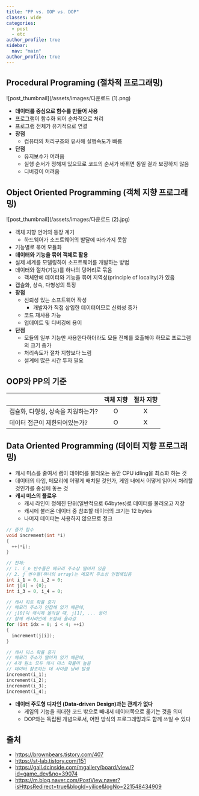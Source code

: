 ```yaml
---
title: "PP vs. OOP vs. DOP"
classes: wide
categories: 
  - post
  - etc
author_profile: true
sidebar:
  nav: "main"
author_profile: true
---
```


## Procedural Programing (절차적 프로그래밍)
![post_thumbnail](/assets/images/다운로드 (1).png)
* **데이터를 중심으로 함수를 만들어 사용**
* 프로그램이 함수화 되어 순차적으로 처리
* 프로그램 전체가 유기적으로 연결
* **장점**
  * 컴퓨터의 처리구조와 유사해 실행속도가 빠름
* **단점**
  * 유지보수가 어려움
  * 실행 순서가 정해져 있으므로 코드의 순서가 바뀌면 동일 결과 보장하지 않음
  * 디버깅이 어려움

## Object Oriented Programming (객체 지향 프로그래밍)
![post_thumbnail](/assets/images/다운로드 (2).jpg)
* 객체 지향 언어의 등장 계기
  * 하드웨어가 소프트웨어의 발달에 따라가지 못함
* 기능별로 묶어 모듈화
* **데이터와 기능을 묶어 객체로 활용**
* 실제 세계를 모델링하여 소프트웨어를 개발하는 방법
* 데이터와 절차(기능)를 하나의 덩어리로 묶음
  * 객체안에 데이터와 기능을 묶어 지역성(principle of locality)가 있음
* 캡슐화, 상속, 다형성의 특징
* **장점**
  * 신뢰성 있는 소프트웨어 작성
    * 개발자가 직접 삽입한 데이터이므로 신뢰성 증가
  * 코드 재사용 가능
  * 업데이트 및 디버깅에 용이
* **단점**
  * 모듈의 일부 기능만 사용한다하더라도 모듈 전체를 호출해야 하므로 프로그램의 크기 증가
  * 처리속도가 절차 지향보다 느림
  * 설계에 많은 시간 투자 필요

## OOP와 PP의 기준

||객체 지향|절차 지향|
|:---|:---:|:---:|
|캡슐화, 다형성, 상속을 지원하는가?|O|X|
|데이터 접근이 제한되어있는가?|O|X|

## Data Oriented Programming (데이터 지향 프로그래밍)
* 캐시 미스를 줄여서 램이 데이터를 불러오는 동안 CPU idling을 최소화 하는 것
* 데이터의 타입, 메모리에 어떻게 배치될 것인가, 게임 내에서 어떻게 읽어서 처리할 것인가를 중심에 놓는 것
* **캐시 미스의 플로우**
  * 캐시 라인이 정해진 단위(일반적으로 64bytes)로 데이터를 불러오고 저장
  * 캐시에 불러온 데이터 중 참조할 데이터의 크기는 12 bytes
  * 나머지 데이터는 사용하지 않으므로 정크

```c++
// 증가 함수
void increment(int *i)
{
  ++(*i);
}

// 전제:
// 1. i_n 뱐수들은 메모리 주소상 떨어져 있음
// 2. j 변수들(하나의 array)는 메모리 주소상 인접해있음
int i_1 = 0, i_2 = 0; 
int j[4] = {0};
int i_3 = 0, i_4 = 0;

// 캐시 히트 확률 증가
// 메모리 주소가 인접해 있기 때문에,
// j[0]이 캐시에 올라갈 때, j[1], ... 등이
// 함께 캐시라인에 포함돼 올라감
for (int idx = 0; i < 4; ++i)
{
  increment(j[i]);
}

// 캐시 미스 확률 증가
// 메모리 주소가 떨어져 있기 때문에,
// 4개 원소 모두 캐시 미스 확률이 높음
// 데이터 참조하는 데 사이클 낭비 발생
increment(i_1);
increment(i_2);
increment(i_3);
increment(i_4);
```
* **데이터 주도형 디자인 (Data-driven Design)과는 관계가 없다**
  * 게임의 기능을 최대한 코드 밖으로 빼내서 데이터쪽으로 옮기는 것을 의미
  * DOP와는 독립된 개념으로서, 어떤 방식의 프로그래밍과도 함께 쓰일 수 있다

## 출처
* <https://brownbears.tistory.com/407>
* <https://st-lab.tistory.com/151>
* <https://gall.dcinside.com/mgallery/board/view/?id=game_dev&no=39074>
* <https://m.blog.naver.com/PostView.naver?isHttpsRedirect=true&blogId=yilice&logNo=221548434909>